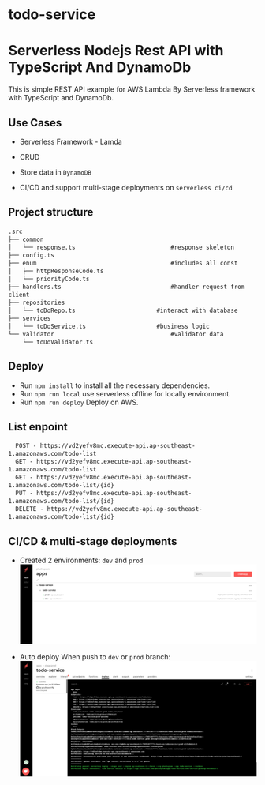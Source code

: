 # todo-service
# Serverless Nodejs Rest API with TypeScript And DynamoDb

This is simple REST API example for AWS Lambda By Serverless framework with TypeScript and DynamoDb.

## Use Cases

* Serverless Framework - Lamda

* CRUD

* Store data in `DynamoDB`

* CI/CD and support multi-stage deployments on `serverless ci/cd`

## Project structure

```
.src
├── common                                  
│   └── response.ts                           #response skeleton
├── config.ts                                 
├── enum                                      #includes all const
│   ├── httpResponseCode.ts
│   └── priorityCode.ts
├── handlers.ts                               #handler request from client
├── repositories
│   └── toDoRepo.ts                       #interact with database
├── services
│   └── toDoService.ts                    #business logic
└── validator                                 #validator data
    └── toDoValidator.ts
```
## Deploy

* Run ```npm install``` to install all the necessary dependencies.
* Run ```npm run local``` use serverless offline for locally environment.
* Run ```npm run deploy``` Deploy on AWS.

## List enpoint

```
  POST - https://vd2yefv8mc.execute-api.ap-southeast-1.amazonaws.com/todo-list
  GET - https://vd2yefv8mc.execute-api.ap-southeast-1.amazonaws.com/todo-list
  GET - https://vd2yefv8mc.execute-api.ap-southeast-1.amazonaws.com/todo-list/{id}
  PUT - https://vd2yefv8mc.execute-api.ap-southeast-1.amazonaws.com/todo-list/{id}
  DELETE - https://vd2yefv8mc.execute-api.ap-southeast-1.amazonaws.com/todo-list/{id}
```

## CI/CD & multi-stage deployments

* Created 2 environments: `dev` and `prod`
  ![alt text](https://github.com/phuthuyxamPg/todo-list/blob/main/images/app-cicd.png?raw=true)

* Auto deploy When push to `dev` or `prod` branch:
  ![alt text](https://github.com/phuthuyxamPg/todo-list/blob/main/images/log-build.png?raw=true)

